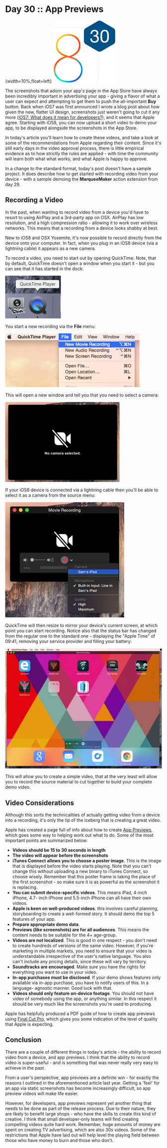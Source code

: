 # Day 30 :: App Previews

{width=10%,float=left}
![](images/30/thumbnail.png)

The screenshots that adorn your app's page in the App Store have always been
incredibly important in advertising your app - giving a flavor of what a user
can expect and attempting to get them to push the all-important __Buy__ button.
Back when iOS7 was first announced I wrote a blog post about how given the new,
flatter UI design, screenshots just weren't going to cut it any more 
([iOS7: What does it mean for developers?](http://www.shinobicontrols.com/blog/posts/2013/07/01/ios7-what-does-it-mean-for-developers)),
and it seems that Apple agree. Starting with iOS8, you can now upload a short
video to demo your app, to be displayed alongside the screenshots in the App
Store.

In today's article you'll learn how to create these videos, and take a look at
some of the recommendations from Apple regarding their content. Since it's still
early days in the video approval process, there is little empirical evidence
as to how strictly the rules are applied - with time the community will learn
both what what works, and what Apple is happy to approve.

In a change to the standard format, today's post doesn't have a sample project.
It does describe how to get started with recording video from your device - with
a sample demoing the __MarqueeMaker__ action extension from day 29.

## Recording a Video

In the past, when wanting to record video from a device you'd have to resort to
using AirPlay and a 3rd-party app on OSX. AirPlay has low resolution, and a high
compression ratio - allowing it to work over wireless networks. This means that
a recording from a device looks shabby at best.

New to iOS8 and OSX Yosemite, it's now possible to record directly from the
device onto your computer. In fact, when you plug in an iOS8 device (via a
lightning cable) it appears as a new camera.

To record a video, you need to start out by opening QuickTime. Note, that by
default, QuickTime doesn't open a window when you start it - but you can see
that it has started in the dock:

![QuickTime Dock](images/30/quicktime_dock.png)

You start a new recording via the __File__ menu:

![New Recording](images/30/new_movie_recording.png)

This will open a new window and tell you that you need to select a camera:

![No Camera](images/30/no_camera_selected.png)

If your iOS8 device is connected via a lightning cable then you'll be able to
select it as a camera from the source menu:

![Select Camera](images/30/select_camera.png)

QuickTime will then resize to mirror your device's current screen, at which
point you can start recording. Notice also that the status bar has changed from
the regular one to the standard one - displaying the "Apple Time" of 09:41,
removing your service provider and filling your battery:

![Ready to Record](images/30/ready_to_record.png)

This will allow you to create a simple video, that at the very least will allow
you to record the source material to cut together to build your complete demo
video.

## Video Considerations

Although this sorts the technicalities of actually getting video from a device
into a recording, it's only the tip of the iceberg that is creating a great
video.

Apple has created a page full of info about how to create [App Previews](https://developer.apple.com/app-store/app-previews/),
which goes some way to helping work out what to do. Some of the most important
points are summarized below:

- __Videos should be 15 to 30 seconds in length__
- __The video will appear before the screenshots__
- __iTunes Connect allows you to choose a poster image__. This is the image that
is displayed before the video starts playing. Note that you can't change this
without uploading a new binary to iTunes Connect, so choose wisely. Remember
that this poster frame is taking the place of the first screenshot - so make
sure it is as powerful as the screenshot it is replacing.
- __You can submit device-specific videos__. This means iPad, 4-inch iPhone, 4.7-
inch iPhone and 5.5-inch iPhone can all have their own videos.
- __Apple is keen on well-produced videos__. this involves careful planning,
storyboarding to create a well-formed story. It should demo the top 5 features
of your app.
- __Prepare appropriate demo data__.
- __Previews (like screenshots) are for all audiences__. This means the content
needs to be suitable for the 4+ age-group.
- __Videos are not localized__. This is good in one respect - you don't need to
create hundreds of versions of the same video. However, if you're marketing in
multiple markets, you need to ensure that your video is understandable
irrespective of the user's native language. You also can't include any pricing
details, since these will vary by territory.
- __Soundtracks are encouraged__. Make sure you have the rights for everything
you want to use in your video.
- __In-app purchases must be disclosed__. If your demo shows features only
available via in-app purchase, you have to notify users of this. In a language-
agnostic manner. Good luck with that.
- __Videos should only feature on-device footage__. You should not have video of
somebody using the app, or anything similar. In this respect it should be very
much like the screenshots you're used to producing.

Apple has helpfully produced a PDF guide of how to create app previews using
[Final Cut Pro](https://developer.apple.com/app-store/app-previews/final-cut-pro/Creating-App-Previews-with-Final-Cut-Pro-X.pdf),
which gives you some indication of the level of quality that Apple is expecting.

## Conclusion

There are a couple of different things in today's article - the ability to record
video from a device, and app previews. I think that the ability to record video
is super-useful - and is something that was never really very easy to achieve in
the past.

From a user's perspective, app previews are a definite win - for exactly the
reasons I outlined in the aforementioned article last year. Getting a 'feel' for
an app via static screenshots has become increasingly difficult, so app preview
videos will make life easier.

However, for developers, app previews represent yet another thing that needs to
be done as part of the release process. Due to their nature, they are likely to
benefit large shops - who have the skills to create this kind of creative. I
think that small developer-only teams will find creating compelling videos quite
hard work. Remember, huge amounts of money are spent on creating TV advertising,
which are also 30s videos. Some of the restrictions that Apple have laid out
will help level the playing field between those who have money to burn and those
who don't.
